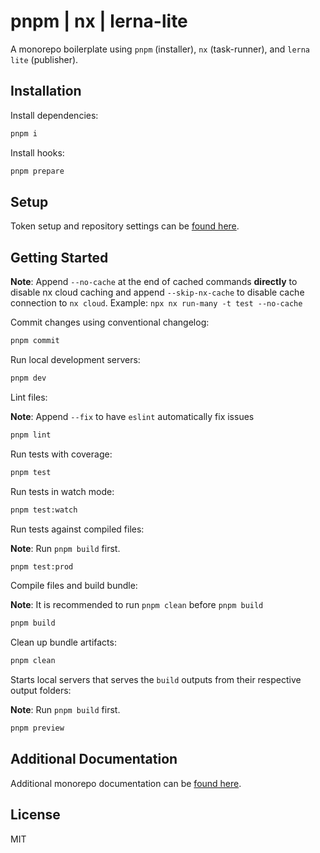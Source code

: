 # pnpm | nx | lerna-lite

A monorepo boilerplate using `pnpm` (installer), `nx` (task-runner), and `lerna lite` (publisher).

## Installation

Install dependencies:

```bash
pnpm i
```

Install hooks:

```bash
pnpm prepare
```

## Setup

Token setup and repository settings can be [found here](docs/repo/SETUP.md).

## Getting Started

**Note**: Append `--no-cache` at the end of cached commands **directly** to disable nx cloud caching and append `--skip-nx-cache` to disable cache connection to `nx cloud`. Example: `npx nx run-many -t test --no-cache`

Commit changes using conventional changelog:

```bash
pnpm commit
```

Run local development servers:

```bash
pnpm dev
```

Lint files:

**Note**: Append `--fix` to have `eslint` automatically fix issues

```bash
pnpm lint
```

Run tests with coverage:

```bash
pnpm test
```

Run tests in watch mode:

```bash
pnpm test:watch
```

Run tests against compiled files:

**Note**: Run `pnpm build` first.

```bash
pnpm test:prod
```

Compile files and build bundle:

**Note**: It is recommended to run `pnpm clean` before `pnpm build`

```bash
pnpm build
```

Clean up bundle artifacts:

```bash
pnpm clean
```

Starts local servers that serves the `build` outputs from their respective output folders:

**Note**: Run `pnpm build` first.

```bash
pnpm preview
```

## Additional Documentation

Additional monorepo documentation can be [found here](docs/repo/README.md).

## License

MIT
